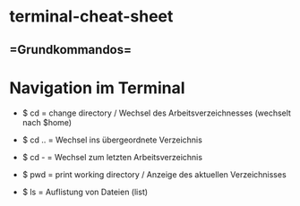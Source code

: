 # terminal-cheat-sheet

## =Grundkommandos=

# Navigation im Terminal

- $ cd = change directory / Wechsel des Arbeitsverzeichnesses (wechselt nach $home)

- $ cd .. = Wechsel ins übergeordnete Verzeichnis

- $ cd - = Wechsel zum letzten Arbeitsverzeichnis


- $ pwd = print working directory / Anzeige des aktuellen Verzeichnisses 

- $ ls = Auflistung von Dateien (list)

